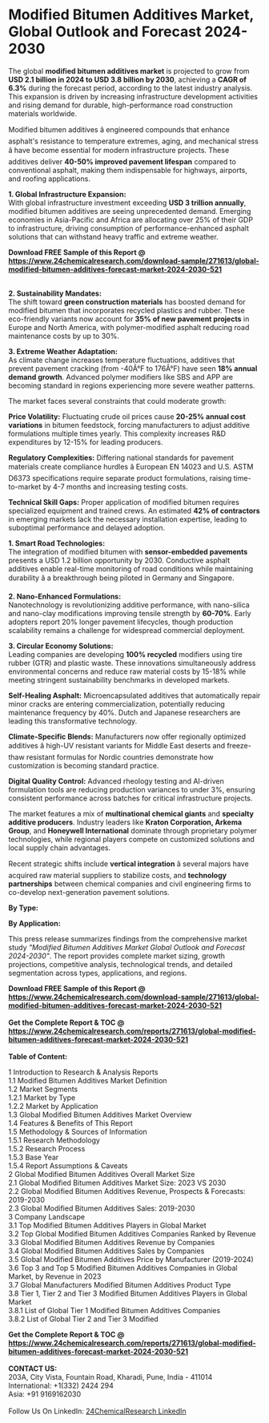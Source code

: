 <h1>Modified Bitumen Additives Market, Global Outlook and Forecast 2024-2030</h1><p>The global <strong>modified bitumen additives market</strong> is projected to grow from <strong>USD 2.1 billion in 2024 to USD 3.8 billion by 2030</strong>, achieving a <strong>CAGR of 6.3%</strong> during the forecast period, according to the latest industry analysis. This expansion is driven by increasing infrastructure development activities and rising demand for durable, high-performance road construction materials worldwide.</p><p>Modified bitumen additives â engineered compounds that enhance asphalt's resistance to temperature extremes, aging, and mechanical stress â have become essential for modern infrastructure projects. These additives deliver <strong>40-50% improved pavement lifespan</strong> compared to conventional asphalt, making them indispensable for highways, airports, and roofing applications.</p><p><strong>1. Global Infrastructure Expansion:</strong><br>
With global infrastructure investment exceeding <strong>USD 3 trillion annually</strong>, modified bitumen additives are seeing unprecedented demand. Emerging economies in Asia-Pacific and Africa are allocating over 25% of their GDP to infrastructure, driving consumption of performance-enhanced asphalt solutions that can withstand heavy traffic and extreme weather.</p><div><b>Download FREE Sample of this Report @ 
            <a href="https://www.24chemicalresearch.com/download-sample/271613/global-modified-bitumen-additives-forecast-market-2024-2030-521">
            https://www.24chemicalresearch.com/download-sample/271613/global-modified-bitumen-additives-forecast-market-2024-2030-521</a></b></div><br><p><strong>2. Sustainability Mandates:</strong><br>
The shift toward <strong>green construction materials</strong> has boosted demand for modified bitumen that incorporates recycled plastics and rubber. These eco-friendly variants now account for <strong>35% of new pavement projects</strong> in Europe and North America, with polymer-modified asphalt reducing road maintenance costs by up to 30%.</p><p><strong>3. Extreme Weather Adaptation:</strong><br>
As climate change increases temperature fluctuations, additives that prevent pavement cracking (from -40Â°F to 176Â°F) have seen <strong>18% annual demand growth</strong>. Advanced polymer modifiers like SBS and APP are becoming standard in regions experiencing more severe weather patterns.</p><p>The market faces several constraints that could moderate growth:</p><p><strong>Price Volatility:</strong> Fluctuating crude oil prices cause <strong>20-25% annual cost variations</strong> in bitumen feedstock, forcing manufacturers to adjust additive formulations multiple times yearly. This complexity increases R&amp;D expenditures by 12-15% for leading producers.</p><p><strong>Regulatory Complexities:</strong> Differing national standards for pavement materials create compliance hurdles â European EN 14023 and U.S. ASTM D6373 specifications require separate product formulations, raising time-to-market by 4-7 months and increasing testing costs.</p><p><strong>Technical Skill Gaps:</strong> Proper application of modified bitumen requires specialized equipment and trained crews. An estimated <strong>42% of contractors</strong> in emerging markets lack the necessary installation expertise, leading to suboptimal performance and delayed adoption.</p><p><strong>1. Smart Road Technologies:</strong><br>
The integration of modified bitumen with <strong>sensor-embedded pavements</strong> presents a USD 1.2 billion opportunity by 2030. Conductive asphalt additives enable real-time monitoring of road conditions while maintaining durability â a breakthrough being piloted in Germany and Singapore.</p><p><strong>2. Nano-Enhanced Formulations:</strong><br>
Nanotechnology is revolutionizing additive performance, with nano-silica and nano-clay modifications improving tensile strength by <strong>60-70%</strong>. Early adopters report 20% longer pavement lifecycles, though production scalability remains a challenge for widespread commercial deployment.</p><p><strong>3. Circular Economy Solutions:</strong><br>
Leading companies are developing <strong>100% recycled</strong> modifiers using tire rubber (GTR) and plastic waste. These innovations simultaneously address environmental concerns and reduce raw material costs by 15-18% while meeting stringent sustainability benchmarks in developed markets.</p><p><strong>Self-Healing Asphalt:</strong> Microencapsulated additives that automatically repair minor cracks are entering commercialization, potentially reducing maintenance frequency by 40%. Dutch and Japanese researchers are leading this transformative technology.</p><p><strong>Climate-Specific Blends:</strong> Manufacturers now offer regionally optimized additives â high-UV resistant variants for Middle East deserts and freeze-thaw resistant formulas for Nordic countries demonstrate how customization is becoming standard practice.</p><p><strong>Digital Quality Control:</strong> Advanced rheology testing and AI-driven formulation tools are reducing production variances to under 3%, ensuring consistent performance across batches for critical infrastructure projects.</p><p>The market features a mix of <strong>multinational chemical giants</strong> and <strong>specialty additive producers</strong>. Industry leaders like <strong>Kraton Corporation, Arkema Group</strong>, and <strong>Honeywell International</strong> dominate through proprietary polymer technologies, while regional players compete on customized solutions and local supply chain advantages.</p><p>Recent strategic shifts include <strong>vertical integration</strong> â several majors have acquired raw material suppliers to stabilize costs, and <strong>technology partnerships</strong> between chemical companies and civil engineering firms to co-develop next-generation pavement solutions.</p><p><strong>By Type:</strong></p><p><strong>By Application:</strong></p><p>This press release summarizes findings from the comprehensive market study <em>"Modified Bitumen Additives Market Global Outlook and Forecast 2024-2030"</em>. The report provides complete market sizing, growth projections, competitive analysis, technological trends, and detailed segmentation across types, applications, and regions.</p><div><b>Download FREE Sample of this Report @ 
            <a href="https://www.24chemicalresearch.com/download-sample/271613/global-modified-bitumen-additives-forecast-market-2024-2030-521">
            https://www.24chemicalresearch.com/download-sample/271613/global-modified-bitumen-additives-forecast-market-2024-2030-521</a></b></div><br><div><b>Get the Complete Report & TOC @ 
            <a href="https://www.24chemicalresearch.com/reports/271613/global-modified-bitumen-additives-forecast-market-2024-2030-521">
            https://www.24chemicalresearch.com/reports/271613/global-modified-bitumen-additives-forecast-market-2024-2030-521</a></b></div><br>
            <b>Table of Content:</b><p>1 Introduction to Research & Analysis Reports<br />
    1.1 Modified Bitumen Additives Market Definition<br />
    1.2 Market Segments<br />
        1.2.1 Market by Type<br />
        1.2.2 Market by Application<br />
    1.3 Global Modified Bitumen Additives Market Overview<br />
    1.4 Features & Benefits of This Report<br />
    1.5 Methodology & Sources of Information<br />
        1.5.1 Research Methodology<br />
        1.5.2 Research Process<br />
        1.5.3 Base Year<br />
        1.5.4 Report Assumptions & Caveats<br />
2 Global Modified Bitumen Additives Overall Market Size<br />
    2.1 Global Modified Bitumen Additives Market Size: 2023 VS 2030<br />
    2.2 Global Modified Bitumen Additives Revenue, Prospects & Forecasts: 2019-2030<br />
    2.3 Global Modified Bitumen Additives Sales: 2019-2030<br />
3 Company Landscape<br />
    3.1 Top Modified Bitumen Additives Players in Global Market<br />
    3.2 Top Global Modified Bitumen Additives Companies Ranked by Revenue<br />
    3.3 Global Modified Bitumen Additives Revenue by Companies<br />
    3.4 Global Modified Bitumen Additives Sales by Companies<br />
    3.5 Global Modified Bitumen Additives Price by Manufacturer (2019-2024)<br />
    3.6 Top 3 and Top 5 Modified Bitumen Additives Companies in Global Market, by Revenue in 2023<br />
    3.7 Global Manufacturers Modified Bitumen Additives Product Type<br />
    3.8 Tier 1, Tier 2 and Tier 3 Modified Bitumen Additives Players in Global Market<br />
        3.8.1 List of Global Tier 1 Modified Bitumen Additives Companies<br />
        3.8.2 List of Global Tier 2 and Tier 3 Modified </p><div><b>Get the Complete Report & TOC @ 
            <a href="https://www.24chemicalresearch.com/reports/271613/global-modified-bitumen-additives-forecast-market-2024-2030-521">
            https://www.24chemicalresearch.com/reports/271613/global-modified-bitumen-additives-forecast-market-2024-2030-521</a></b></div><br><b>CONTACT US:</b><br>
            203A, City Vista, Fountain Road, Kharadi, Pune, India - 411014<br>
            International: +1(332) 2424 294<br>
            Asia: +91 9169162030 <br><br>
            Follow Us On LinkedIn: <a href="https://www.linkedin.com/company/24chemicalresearch/">24ChemicalResearch LinkedIn</a>